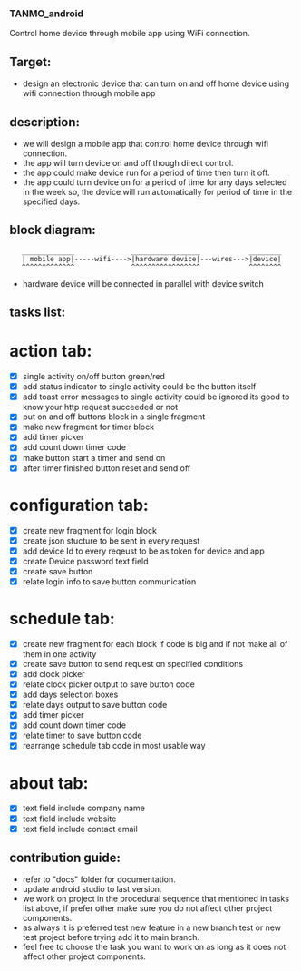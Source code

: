 ### TANMO_android
Control home device through mobile app using WiFi connection.

## Target:
- design an electronic device that can turn on and off home device using wifi
  connection through mobile app

## description:
- we will design a mobile app that control home device through wifi connection.
- the app will turn device on and off though direct control.
- the app could make device run for a period of time then turn it off.
- the app could turn device on for a period of time for any days selected in the week
  so, the device will run automatically for period of time in the specified days. 



## block diagram:

       _____________              _________________            ________
       | mobile app|-----wifi---->|hardware device|---wires--->|device|
       ^^^^^^^^^^^^^              ^^^^^^^^^^^^^^^^^            ^^^^^^^^

- hardware device will be connected in parallel with device switch

## tasks list:
# action tab:
- [x] single activity on/off button green/red
- [x] add status indicator to single activity could be the button itself
- [x] add toast error messages to single activity could be ignored its 
      good to know your http request succeeded or not
- [x] put on and off buttons block in a single fragment
- [x] make new fragment for timer block
- [x] add timer picker
- [x] add count down timer code
- [x] make button start a timer and send on 
- [x] after timer finished button reset and send off
# configuration tab:
- [x] create new fragment for login block
- [x] create json stucture to be sent in every request
- [x] add device Id to every reqeust to be as token for device and app
- [x] create Device password text field
- [x] create save button
- [x] relate login info to save button
 communication 
# schedule tab:
- [x] create new fragment for each block if code is big and if not make all
      of them in one activity
- [x] create save button to send request on specified conditions
- [x] add clock picker
- [x] relate clock picker output to save button code
- [x] add days selection boxes
- [x] relate days output to save button code
- [x] add timer picker
- [x] add count down timer code
- [x] relate timer to save button code
- [x] rearrange schedule tab code in most usable way

# about tab:
- [x] text field include company name
- [x] text field include website
- [x] text field include contact email

## contribution guide:
- refer to "docs" folder for documentation.
- update android studio to last version.
- we work on project in the procedural sequence that mentioned in tasks list
  above, if prefer other make sure you do not affect other project
  components.
- as always it is preferred test new feature in a new branch test or new
  test project before trying add it to main branch.
- feel free to choose the task you want to work on as long as it does not
  affect other project components.
